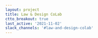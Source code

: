 ```yaml
---
layout: project
title: Law & Design CoLab
ctto_breakout: true
last_active: '2021-11-02'
slack_channels: '#law-and-design-colab'
---
```


